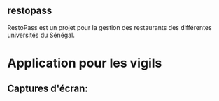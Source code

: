 ## restopass
RestoPass est un projet pour la gestion des restaurants des différentes universités du Sénégal.

# Application pour les vigils

Captures d'écran:
 -

